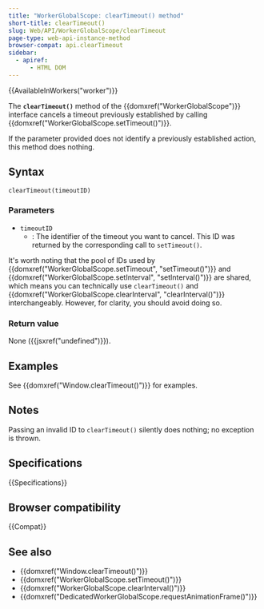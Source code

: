 ```yaml
---
title: "WorkerGlobalScope: clearTimeout() method"
short-title: clearTimeout()
slug: Web/API/WorkerGlobalScope/clearTimeout
page-type: web-api-instance-method
browser-compat: api.clearTimeout
sidebar:
  - apiref:
      - HTML DOM
---
```


{{AvailableInWorkers("worker")}}

The **`clearTimeout()`** method of the {{domxref("WorkerGlobalScope")}} interface cancels a timeout previously established by calling {{domxref("WorkerGlobalScope.setTimeout()")}}.

If the parameter provided does not identify a previously established action,
this method does nothing.

## Syntax

```js-nolint
clearTimeout(timeoutID)
```

### Parameters

- `timeoutID`
  - : The identifier of the timeout you want to cancel. This ID was returned by the
    corresponding call to `setTimeout()`.

It's worth noting that the pool of IDs used by {{domxref("WorkerGlobalScope.setTimeout", "setTimeout()")}} and {{domxref("WorkerGlobalScope.setInterval", "setInterval()")}} are shared, which means you can technically use `clearTimeout()` and {{domxref("WorkerGlobalScope.clearInterval", "clearInterval()")}} interchangeably. However, for clarity, you should avoid doing so.

### Return value

None ({{jsxref("undefined")}}).

## Examples

See {{domxref("Window.clearTimeout()")}} for examples.

## Notes

Passing an invalid ID to `clearTimeout()` silently does nothing; no
exception is thrown.

## Specifications

{{Specifications}}

## Browser compatibility

{{Compat}}

## See also

- {{domxref("Window.clearTimeout()")}}
- {{domxref("WorkerGlobalScope.setTimeout()")}}
- {{domxref("WorkerGlobalScope.clearInterval()")}}
- {{domxref("DedicatedWorkerGlobalScope.requestAnimationFrame()")}}
